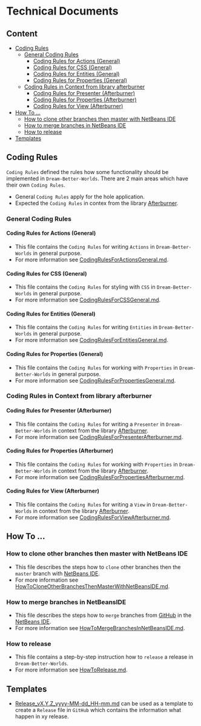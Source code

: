 Technical Documents
===



Content
---

* [Coding Rules](#CodingRules)
    * [General Coding Rules](#GeneralCodingRules)
        * [Coding Rules for Actions (General)](#CodingRulesForActionsGeneral)
        * [Coding Rules for CSS (General)](#CodingRulesForCSSGeneral)
        * [Coding Rules for Entities (General)](#CodingRulesForEntitiesGeneral)
        * [Coding Rules for Properties (General)](#CodingRulesForPropertiesGeneral)
    * [Coding Rules in Context from library afterburner](#CodingRulesInContextFromLibraryAfterburner)
        * [Coding Rules for Presenter (Afterburner)](#CodingRulesForPresenterAfterburner)
        * [Coding Rules for Properties (Afterburner)](#CodingRulesForPropertiesAfterburner)
        * [Coding Rules for View (Afterburner)](#CodingRulesForViewAfterburner)
* [How To ...](#HowTo)
    * [How to clone other branches then master with NetBeans IDE](#HowToCloneOtherBranchesThenMasterWithNetBeansIDE)
    * [How to merge branches in NetBeans IDE](#HowToMergeBranchesInNetBeansIDE)
    * [How to release](#HowToRelease)
* [Templates](#Templates)



Coding Rules<a name="CodingRules" />
---

`Coding Rules` defined the rules how some functionality should be implemented in
`Dream-Better-Worlds`. There are 2 main areas which have their own `Coding Rules`.
* General `Coding Rules` apply for the hole application.
* Expected the `Coding Rules` in contex from the library [Afterburner].


### General Coding Rules<a name="GeneralCodingRules" />


#### Coding Rules for Actions (General)<a name="CodingRulesForActionsGeneral" />
* This file contains the `Coding Rules` for writing `Actions` in
  `Dream-Better-Worlds` in general purpose.
* For more information see [CodingRulesForActionsGeneral.md].


#### Coding Rules for CSS (General)<a name="CodingRulesForCSSGeneral" />
* This file contains the `Coding Rules` for styling with `CSS` in
  `Dream-Better-Worlds` in general purpose.
* For more information see [CodingRulesForCSSGeneral.md].


#### Coding Rules for Entities (General)<a name="CodingRulesForEntitiesGeneral" />
* This file contains the `Coding Rules` for writing `Entities` in
  `Dream-Better-Worlds` in general purpose.
* For more information see [CodingRulesForEntitiesGeneral.md].


#### Coding Rules for Properties (General)<a name="CodingRulesForPropertiesGeneral" />
* This file contains the `Coding Rules` for working with `Properties` in
  `Dream-Better-Worlds` in general purpose.
* For more information see [CodingRulesForPropertiesGeneral.md].



### Coding Rules in Context from library afterburner<a name="CodingRulesInContextFromLibraryAfterburner" />


#### Coding Rules for Presenter (Afterburner)<a name="CodingRulesForPresenterAfterburner" />
* This file contains the `Coding Rules` for writing a `Presenter` in
  `Dream-Better-Worlds` in context from the library [Afterburner].
* For more information see [CodingRulesForPresenterAfterburner.md].


#### Coding Rules for Properties (Afterburner)<a name="CodingRulesForPropertiesAfterburner" />
* This file contains the `Coding Rules` for working with `Properties` in
  `Dream-Better-Worlds` in context from the library [Afterburner].
* For more information see [CodingRulesForPropertiesAfterburner.md].


#### Coding Rules for View (Afterburner)<a name="CodingRulesForViewAfterburner" />
* This file contains the `Coding Rules` for writing a `View` in
  `Dream-Better-Worlds` in context from the library [Afterburner].
* For more information see [CodingRulesForViewAfterburner.md].



How To ...<a name="HowTo" />
---


### How to clone other branches then master with NetBeans IDE<a name="HowToCloneOtherBranchesThenMasterWithNetBeansIDE" />
* This file describes the steps how to `clone` other branches then the `master` 
  branch with [NetBeans IDE].
* For more information see [HowToCloneOtherBranchesThenMasterWithNetBeansIDE.md].


### How to merge branches in NetBeansIDE<a name="HowToMergeBranchesInNetBeansIDE" />
* This file describes the steps how to `merge` branches from [GitHub] in the 
  [NetBeans IDE].
* For more information see [HowToMergeBranchesInNetBeansIDE.md].


### How to release<a name="HowToRelease" />
* This file contains a step-by-step instruction how to `release` a release
  in `Dream-Better-Worlds`.
* For more information see [HowToRelease.md].



Templates<a name="Templates" />
---

* [Release_vX.Y.Z_yyyy-MM-dd_HH-mm.md] can be used as a template to create a 
  `Release` file in `GitHub` which contains the information what happen in xy 
  release.



[//]: # (Links)
[Afterburner]:http://afterburner.adam-bien.com/

[CodingRulesForActionsGeneral.md]:./../coding-rules/general/CodingRulesForActions.md
[CodingRulesForCSSGeneral.md]:./../coding-rules/general/CodingRulesForCSS.md
[CodingRulesForEntitiesGeneral.md]:./../coding-rules/general/CodingRulesForEntities.md
[CodingRulesForPropertiesGeneral.md]:./../coding-rules/general/CodingRulesForProperties.md

[CodingRulesForPresenterAfterburner.md]:./../coding-rules/afterburner/CodingRulesForPresenter.md
[CodingRulesForPropertiesAfterburner.md]:./../coding-rules/afterburner/CodingRulesForProperties.md
[CodingRulesForViewAfterburner.md]:./../coding-rules/afterburner/CodingRulesForView.md

[GitHub]:https://github.com/
[HowToCloneOtherBranchesThenMasterWithNetBeansIDE.md]:./../howto/HowToCloneOtherBranchesThenMasterWithNetBeansIDE.md
[HowToMergeBranchesInNetBeansIDE.md]:./../howto/HowToMergeBranchesInNetBeansIDE.md
[HowToRelease.md]:./../howto/HowToRelease.md
[NetBeans IDE]:https://netbeans.org/
[Release_vX.Y.Z_yyyy-MM-dd_HH-mm.md]:./../release/Release_vX.Y.Z_yyyy-MM-dd_HH-mm.md
